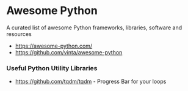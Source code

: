 # Awesome Python
A curated list of awesome Python frameworks, libraries, software and resources
* https://awesome-python.com/
* https://github.com/vinta/awesome-python


### Useful Python Utility Libraries

* https://github.com/tqdm/tqdm - Progress Bar for your loops

